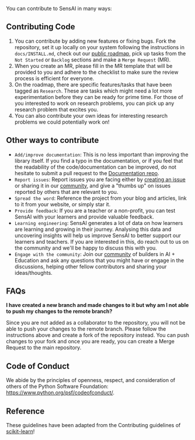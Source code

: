 You can contribute to SensAI in many ways:

## Contributing Code
1. You can contribute by adding new features or fixing bugs. Fork the repository, set it up locally on your system following the instructions in `docs/INSTALL.md`, check out our [public roadmap](https://hyperverge.notion.site/fa1dd0cef7194fa9bf95c28820dca57f?v=ec52c6a716e94df180dcc8ced3d87610), pick up tasks from the `Not Started` or `Backlog` sections and make a `Merge Request` (MR).
2. When you create an MR, please fill in the MR template that will be provided to you and adhere to the checklist to make sure the review process is efficient for everyone.
3. On the roadmap, there are specific features/tasks that have been tagged as ⁠`Research`. These are tasks which might need a lot more experimentation before they can be ready for prime time. For those of you interested to work on research problems, you can pick up any research problem that excites you.
4. You can also contribute your own ideas for interesting research problems we could potentially work on!

## Other ways to contribute
- `Add/improve documentation`: This is no less important than improving the library itself. If you find a typo in the documentation, or if you feel that the readability of the code/documentation can be improved, do not hesitate to submit a pull request to the [Documentation repo](https://github.com/dalmia/sensai-docs).
- `Report issues`: Report issues you are facing either by [creating an issue](https://gitlab.com/hvacademy/sensai-ai/-/issues) or sharing it in our [community](https://chat.whatsapp.com/LmiulDbWpcXIgqNK6fZyxe), and give a "thumbs up" on issues reported by others that are relevant to you. 
- `Spread the word`: Reference the project from your blog and articles, link to it from your website, or simply star it.
- `Provide feedback`: If you are a teacher or a non-profit, you can test SensAI with your learners and provide valuable feedback.
- `Learning engineering`: SensAI generates a lot of data on how learners are learning and growing in their journey. Analysing this data and uncovering insights will help us improve SensAI to better support our learners and teachers. If you are interested in this, do reach out to us on the community and we'll be happy to discuss this with you.
- `Engage with the community`: Join our [community](https://chat.whatsapp.com/LmiulDbWpcXIgqNK6fZyxe) of builders in AI + Education and ask any questions that you might have or engage in the discussions, helping other fellow contributors and sharing your ideas/thoughts. 

## FAQs

**I have created a new branch and made changes to it but why am I not able to push my changes to the remote branch?**

Since you are not added as a collaborator to the repository, you will not be able to push your changes to the remote branch. Please follow the instructions above and create a fork of the repository instead. You can push changes to your fork and once you are ready, you can create a Merge Request to the main repository.


## Code of Conduct
We abide by the principles of openness, respect, and consideration of others of the Python Software Foundation: https://www.python.org/psf/codeofconduct/.

## Reference
These guidelines have been adapted from the Contributing guidelines of [scikit-learn](https://github.com/scikit-learn/scikit-learn/blob/main/CONTRIBUTING.md)!